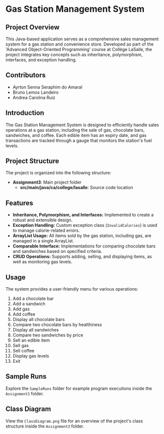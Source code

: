 # Gas Station Management System

## Project Overview

This Java-based application serves as a comprehensive sales management system for a gas station and convenience store. Developed as part of the 'Advanced Object-Oriented Programming' course at Collège LaSalle, the project integrates key concepts such as inheritance, polymorphism, interfaces, and exception handling.

## Contributors

- Ayrton Senna Seraphim do Amaral
- Bruno Lemos Landeiro
- Andrea Carolina Ruiz

## Introduction

The Gas Station Management System is designed to efficiently handle sales operations at a gas station, including the sale of gas, chocolate bars, sandwiches, and coffee. Each edible item has an expiry date, and gas transactions are tracked through a gauge that monitors the station's fuel levels.

## Project Structure

The project is organized into the following structure:

- **Assignment3**: Main project folder
  - **src/main/java/ca/college/lasalle**: Source code location

## Features

- **Inheritance, Polymorphism, and Interfaces:** Implemented to create a robust and extensible design.
- **Exception Handling:** Custom exception class (`InvalidCalories`) is used to manage calorie-related errors.
- **ArrayList Usage:** All items sold by the gas station, including gas, are managed in a single ArrayList.
- **Comparable Interface:** Implementations for comparing chocolate bars and sandwiches based on specified criteria.
- **CRUD Operations:** Supports adding, selling, and displaying items, as well as monitoring gas levels.

## Usage

The system provides a user-friendly menu for various operations:

1. Add a chocolate bar
2. Add a sandwich
3. Add gas
4. Add coffee
5. Display all chocolate bars
6. Compare two chocolate bars by healthiness
7. Display all sandwiches
8. Compare two sandwiches by price
9. Sell an edible item
10. Sell gas
11. Sell coffee
12. Display gas levels
13. Exit

## Sample Runs

Explore the `SampleRuns` folder for example program executions inside the `Assignment3` folder.

## Class Diagram

View the `ClassDiagram.png` file for an overview of the project's class structure inside the `Assignment3` folder.
